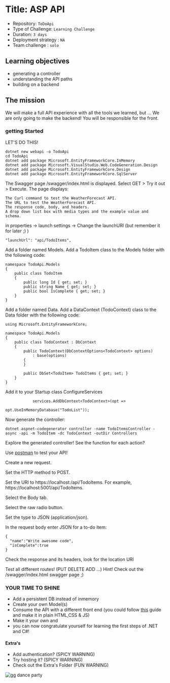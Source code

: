 # Title: ASP API

- Repository: `ToDoApi`
- Type of Challenge: `Learning Challenge`
- Duration: `3 days`
- Deployment strategy : `NA`
- Team challenge : `solo`

## Learning objectives
  - generating a controller
  - understanding the API paths
  - building on a backend


## The mission

We will make a full API experience with all the tools we learned, but ...
We are only going to make the backend! You will be responsible for the front.


### getting Started

LET'S DO THIS!

````
dotnet new webapi -o TodoApi
cd TodoApi
dotnet add package Microsoft.EntityFrameworkCore.InMemory
dotnet add package Microsoft.VisualStudio.Web.CodeGeneration.Design
dotnet add package Microsoft.EntityFrameworkCore.Design
dotnet add package Microsoft.EntityFrameworkCore.SqlServer

````
The Swagger page /swagger/index.html is displayed. Select GET > Try it out > Execute. The page displays:

    The Curl command to test the WeatherForecast API.
    The URL to test the WeatherForecast API.
    The response code, body, and headers.
    A drop down list box with media types and the example value and schema.


in properties -> launch settings -> Change the launchURl (but remember it for later ;) )
````
"launchUrl": "api/TodoItems",
````

Add a folder named Models.
Add a TodoItem class to the Models folder with the following code:
````
namespace TodoApi.Models
{
    public class TodoItem
    {
        public long Id { get; set; }
        public string Name { get; set; }
        public bool IsComplete { get; set; }
    }
}
````

Add a folder named Data.
Add a DataContext (TodoContext) class to the Data folder with the following code:
````
using Microsoft.EntityFrameworkCore;

namespace TodoApi.Models
{
    public class TodoContext : DbContext
    {
        public TodoContext(DbContextOptions<TodoContext> options)
            : base(options)
        {
        }

        public DbSet<TodoItem> TodoItems { get; set; }
    }
}
````

Add it to your Startup class ConfigureServices

````
            services.AddDbContext<TodoContext>(opt =>
                                               opt.UseInMemoryDatabase("TodoList"));
````

Now generate the controller:

````
dotnet aspnet-codegenerator controller -name TodoItemsController -async -api -m TodoItem -dc TodoContext -outDir Controllers
````

Explore the generated controller! 
See the function for each action?

Use [postman](https://www.postman.com/) to test your API!

Create a new request.

Set the HTTP method to POST.

Set the URI to https://localhost:<port>/api/TodoItems. For example, https://localhost:5001/api/TodoItems.

Select the Body tab.

Select the raw radio button.

Set the type to JSON (application/json).

In the request body enter JSON for a to-do item:

````
{
  "name":"Write awesome code",
  "isComplete":true
}
````

Check the response and its headers, look for the location URI

Test all different routes! (PUT DELETE ADD ...)
Hint! Check out the /swagger/index.html swagger page ;) 

### YOUR TIME TO SHINE

- Add a persistent DB instead of inmemory
- Create your own Model(s)
- Consume the API with a different front end (you could follow [this](https://docs.microsoft.com/en-us/aspnet/core/tutorials/web-api-javascript?view=aspnetcore-5.0) guide and make it in plain HTML,CSS & JS)
- Make it your own and  
- you can now congratulate yourself for learning the first steps of .NET and C#!


#### Extra's

- Add authentication? (SPICY WARNING)
- Try hosting it? (SPICY WARNING)
- Check out the Extra's Folder (FUN WARNING)


![gg dance party](https://media.giphy.com/media/Qz5jqYCH9l5t4Dz1Di/giphy.gif)